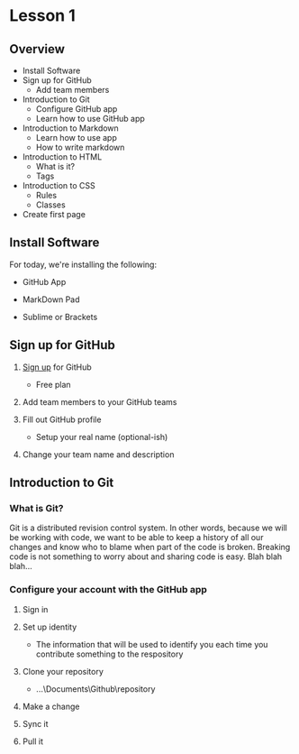 Lesson 1
========

Overview
--------

- Install Software
- Sign up for GitHub
    - Add team members
- Introduction to Git
    - Configure GitHub app
    - Learn how to use GitHub app
- Introduction to Markdown
    - Learn how to use app
    - How to write markdown
- Introduction to HTML
    - What is it?
    - Tags
- Introduction to CSS
    - Rules
    - Classes
- Create first page

Install Software
----------------

For today, we're installing the following:

- GitHub App

- MarkDown Pad

- Sublime or Brackets

Sign up for GitHub
------------------

1. [Sign up](https://github.com/join) for GitHub

    - Free plan

2. Add team members to your GitHub teams

3. Fill out GitHub profile

    - Setup your real name (optional-ish)

4. Change your team name and description

Introduction to Git
-------------------

### What is Git?

Git is a distributed revision control system. In other words, because we will be working with code, we want to be able to keep a history of all our changes and know who to blame when part of the code is broken. Breaking code is not something to worry about and sharing code is easy. Blah blah blah...

### Configure your account with the GitHub app

1. Sign in

2. Set up identity

    - The information that will be used to identify you each time you contribute something to the respository

3. Clone your repository

    - ...\Documents\Github\repository
    
4. Make a change

5. Sync it

6. Pull it